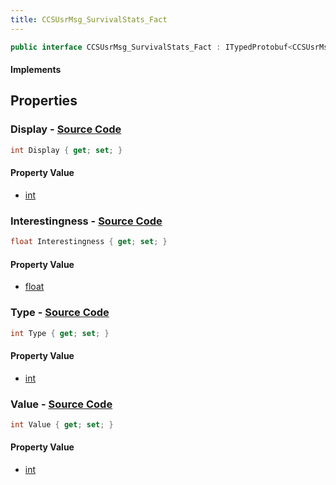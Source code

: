 ```yaml
---
title: CCSUsrMsg_SurvivalStats_Fact
---
```


```csharp
public interface CCSUsrMsg_SurvivalStats_Fact : ITypedProtobuf<CCSUsrMsg_SurvivalStats_Fact>, INativeHandle
```

#### Implements

## Properties

### **Display** - [Source Code](https://github.com/swiftly-solution/swiftlys2/blob/main/managed/src/SwiftlyS2.Generated/Protobufs/Interfaces/CCSUsrMsg_SurvivalStats_Fact.cs#L16)

```csharp
int Display { get; set; }
```

#### Property Value

- [int](https://learn.microsoft.com/dotnet/api/system.int32)

### **Interestingness** - [Source Code](https://github.com/swiftly-solution/swiftlys2/blob/main/managed/src/SwiftlyS2.Generated/Protobufs/Interfaces/CCSUsrMsg_SurvivalStats_Fact.cs#L22)

```csharp
float Interestingness { get; set; }
```

#### Property Value

- [float](https://learn.microsoft.com/dotnet/api/system.single)

### **Type** - [Source Code](https://github.com/swiftly-solution/swiftlys2/blob/main/managed/src/SwiftlyS2.Generated/Protobufs/Interfaces/CCSUsrMsg_SurvivalStats_Fact.cs#L13)

```csharp
int Type { get; set; }
```

#### Property Value

- [int](https://learn.microsoft.com/dotnet/api/system.int32)

### **Value** - [Source Code](https://github.com/swiftly-solution/swiftlys2/blob/main/managed/src/SwiftlyS2.Generated/Protobufs/Interfaces/CCSUsrMsg_SurvivalStats_Fact.cs#L19)

```csharp
int Value { get; set; }
```

#### Property Value

- [int](https://learn.microsoft.com/dotnet/api/system.int32)

